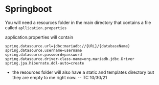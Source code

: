 # Springboot

You will need a resources folder in the main directory that contains a file called `apllication.properties`

application.properties will contain
```
spring.datasource.url=jdbc:mariadb://{URL}/{databaseName}
spring.datasource.username=username
spring.datasource.password=password
spring.datasource.driver-class-name=org.mariadb.jdbc.Driver
spring.jpa.hibernate.ddl-auto=create
``` 

* the resources folder will also have a static and templates directory but they are empty to me right now. 
-- TC 10/30/21